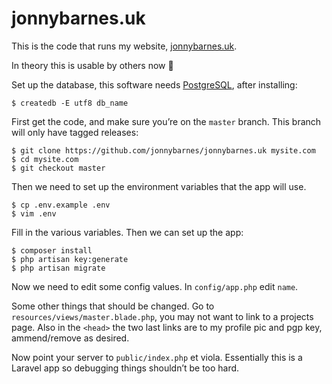 # jonnybarnes.uk

This is the code that runs my website, [jonnybarnes.uk](https://jonnybarnes.uk).

In theory this is usable by others now 🚀

Set up the database, this software needs [PostgreSQL](https://wwwpostgresql.org), after installing:

```shell
$ createdb -E utf8 db_name
```

First get the code, and make sure you’re on the `master` branch. This branch will
only have tagged releases:

```shell
$ git clone https://github.com/jonnybarnes/jonnybarnes.uk mysite.com
$ cd mysite.com
$ git checkout master
```

Then we need to set up the environment variables that the app will use.

```shell
$ cp .env.example .env
$ vim .env
```

Fill in the various variables. Then we can set up the app:

```shell
$ composer install
$ php artisan key:generate
$ php artisan migrate
```

Now we need to edit some config values. In `config/app.php` edit `name`.

Some other things that should be changed. Go to `resources/views/master.blade.php`,
you may not want to link to a projects page. Also in the `<head>` the two last links
are to my profile pic and pgp key, ammend/remove as desired.

Now point your server to `public/index.php` et viola. Essentially this is a
Laravel app so debugging things shouldn’t be too hard.
